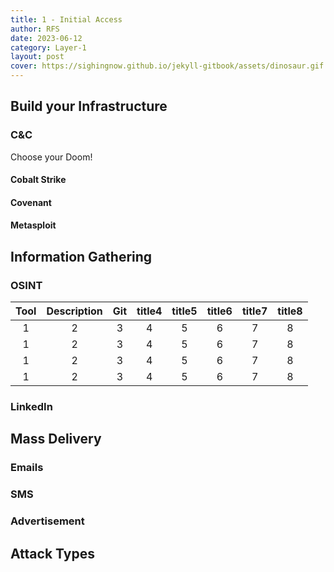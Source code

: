 ```yaml
---
title: 1 - Initial Access
author: RFS
date: 2023-06-12
category: Layer-1
layout: post
cover: https://sighingnow.github.io/jekyll-gitbook/assets/dinosaur.gif
---
```


## Build your Infrastructure


### C&C
Choose your Doom!
#### Cobalt Strike

#### Covenant

#### Metasploit


## Information Gathering

### OSINT

<div class="table-wrapper" markdown="block">

|Tool|Description|Git|title4|title5|title6|title7|title8|
|:-:|:-:|:-:|:-:|:-:|:-:|:-:|:-:|
|1|2|3|4|5|6|7|8|
|1|2|3|4|5|6|7|8|
|1|2|3|4|5|6|7|8|
|1|2|3|4|5|6|7|8|

</div>

### LinkedIn

## Mass Delivery

### Emails

### SMS

### Advertisement


## Attack Types

[1]: https://www.gigamon.com/products/access-traffic/network-taps.html